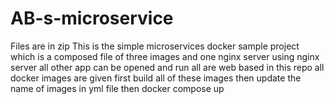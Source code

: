 # AB-s-microservice
Files are in zip  This is the simple microservices docker sample project which is a composed file of three images and one nginx server using nginx server all other app can be opened and run all are web based  in this repo all docker images are given first build all of these images  then update the name of images in yml file  then docker compose up
